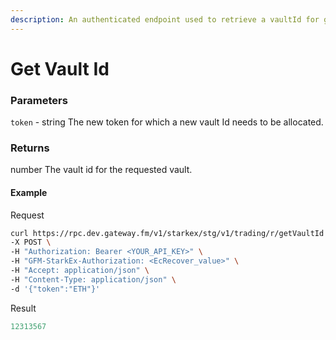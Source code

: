 ```yaml
---
description: An authenticated endpoint used to retrieve a vaultId for given token.
---
```

# Get Vault Id

### **Parameters**
`token` - string
The new token for which a new vault Id needs to be allocated.

### **Returns**
number 
The vault id for the requested vault.
#### **Example**

Request

```bash
curl https://rpc.dev.gateway.fm/v1/starkex/stg/v1/trading/r/getVaultId \
-X POST \
-H "Authorization: Bearer <YOUR_API_KEY>" \
-H "GFM-StarkEx-Authorization: <EcRecover_value>" \
-H "Accept: application/json" \
-H "Content-Type: application/json" \  
-d '{"token":"ETH"}'
```


Result

```javascript
12313567
```